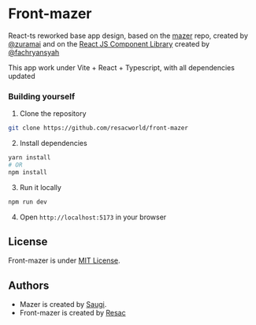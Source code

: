 # Front-mazer
React-ts reworked base app design, based on the [mazer](https://github.com/zuramai/mazer/) repo, created by [@zuramai](https://github.com/zuramai/) and on the [React JS Component Library](https://github.com/fachryansyah/react-mazer-ui) created by [@fachryansyah](https://github.com/fachryansyah/)

This app work under Vite + React + Typescript, with all dependencies updated

### Building yourself

1. Clone the repository 
```sh
git clone https://github.com/resacworld/front-mazer
```

2. Install dependencies
```sh
yarn install
# OR
npm install
```

3. Run it locally
```sh
npm run dev
```

4. Open `http://localhost:5173` in your browser

## License

Front-mazer is under [MIT License](./LICENSE).

## Authors

- Mazer is created by <a href="https://github.com/zuramai/">Saugi</a>.
- Front-mazer is created by <a href="https://vidalotvdt.fr/">Resac</a>